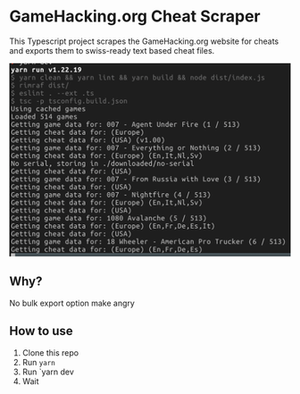 # GameHacking.org Cheat Scraper

This Typescript project scrapes the GameHacking.org website for cheats and exports them to swiss-ready text based cheat files.

![image](./running.png)

## Why?

No bulk export option make angry

## How to use

1. Clone this repo
2. Run `yarn`
3. Run `yarn dev
4. Wait
